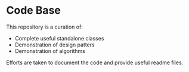 # Code Base

This repository is a curation of:
- Complete useful standalone classes
- Demonstration of design patters
- Demonstration of algorithms

Efforts are taken to document the code and provide useful readme files.
